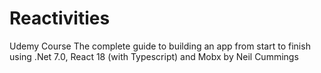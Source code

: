 # Reactivities
Udemy Course 
The complete guide to building an app from start to finish using .Net 7.0, React 18 (with Typescript) and Mobx
by Neil Cummings
